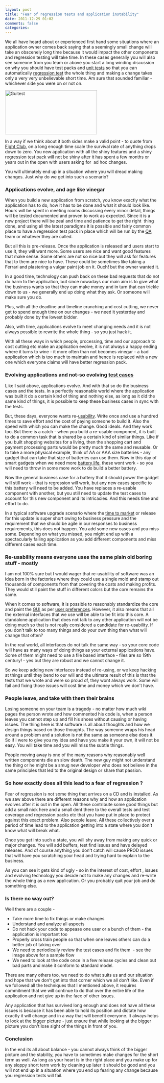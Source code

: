 ```yaml
---
layout: post
title: "Fear of regression tests and application instability"
date: 2011-12-29 01:02
comments: false
categories:
---
```


We all have heard about or experienced first hand some situations where an application owner comes back saying that a seemingly small change will take an obscenely long time because it would impact the other components and regression testing will take time. In these cases generally you will also see someone from you team or above you start a long winding discussion on why you should have test packs and <a  title="Unit testing" href="http://en.wikipedia.org/wiki/Unit_testing" rel="wikipedia">unit tests</a> so that you can automatically <a  title="Regression testing" href="http://en.wikipedia.org/wiki/Regression_testing" rel="wikipedia">regression test</a> the whole thing and making a change takes only a very very unbelievable short time. Am sure that sounded familiar - whichever side you were on or not on.

<a href="http://en.wikipedia.org/wiki/File:Guitest.jpg"><img  title="Guitest" src="http://upload.wikimedia.org/wikipedia/en/thumb/4/42/Guitest.jpg/300px-Guitest.jpg" alt="Guitest" width="300" height="144" /></a>

In a way if we think about it both sides make a valid point - to quote from <a  title="Fight Club" href="http://www.rottentomatoes.com/m/fight_club" rel="rottentomatoes">Fight Club</a>, on a long enough time scale the survival rate of anything drops down to zero. You new application with all the shiny features and a shiny regression test pack will not be shiny after it has spent a few months or years out in the open with users asking for  ad hoc changes.

You will ultimately end up in a situation where you will dread making changes. Just why do we get into such a scenario?


<h3>Applications evolve, and age like vinegar</h3>
When you build a new application from scratch, you know exactly what the application has to do, how it has to be done and what it should look like. Hours will be spent in meeting rooms discussing every minor detail, things will be tested documented and proven to work as expected. Since it is a new project there will be zeal and time and patience to get the right  thing done, and using all the latest paradigms it is possible and fairly common place to have a regression test pack in place which will be run by the <a  title="Quality assurance" href="http://en.wikipedia.org/wiki/Quality_assurance" rel="wikipedia">QA</a> team or whatever they are called.

But all this is pre-release. Once the application is released and users start to use it, they will want more. Some users are nice and want good features that make sense. Some others are not so nice but they will ask for features that to them are nice to have. These could be sometimes like taking a Ferrari and plastering a vulgar paint job on it. Ouch! but the owner wanted it.

In a good time, technology can push back on these bad requests that do not do harm to the application, but since nowadays our main aim is to give what the business wants so that they can make money and in turn that can trickle down to us - we generally end up doing what they ask. Or someone will make sure you do.

Plus, with all the deadline and timeline crunching and cost cutting, we never get to spend enough time on our changes - we need it yesterday and probably done by the lowest bidder.

Also, with time, applications evolve to meet changing needs and it is not always possible to rewrite the whole thing - so you just hack it.

With all these ways in which people, processing, time and our approach to cost cutting etc make an application evolve, it is not always a happy ending where it turns to wine - it more often than not becomes vinegar - a bad application which is too much to maintain and hence is replaced with a new one which everyone claims will have better regression pack.
<h3>Evolving applications and not-so evolving <a  title="Test case" href="http://en.wikipedia.org/wiki/Test_case" rel="wikipedia">test cases</a></h3>
Like I said above, applications evolve. And with that so do the business cases and the tests. In a perfectly reasonable world where the application was built it do a certain kind of thing and nothing else, as long as it did the same kind of things, it is possible to keep these business cases in sync with the tests.

But, these days, everyone wants re-<a  title="Usability" href="http://en.wikipedia.org/wiki/Usability" rel="wikipedia">usability</a>. Write once and use a hundred times to save effort and the cost of paying someone to build it. Also the speed with which you can make the change. Good ideals. And they work too. But there is a catch - when you build a re-usable component, it is built to do a common task that is shared by a certain kind of similar things. Like if you built shopping websites for a living, then the shopping cart and payment processing parts would be pretty much the same and reusable. Or to take a more physical example, think of AA or AAA size batteries - any gadget that can take that size of batteries can use them. Now in this day of smart gadgets when we need more <a  title="Battery (electricity)" href="http://en.wikipedia.org/wiki/Battery_%28electricity%29" rel="wikipedia">battery life</a>, these wont work - so you will need to throw in some more work to do build a better battery.

Now the general business case for a battery that it should power the gadget will still work - that is regression will work, but any new cases specific to this battery will need to be added. You have replaces a re-usable component with another, but you still need to update the test cases to account for this new component and its intricacies. And this needs time and effort to do.

In a typical software upgrade scenario where the <a  title="Time to market" href="http://en.wikipedia.org/wiki/Time_to_market" rel="wikipedia">time to market</a> or release for this update is super short owing to business pressure and the requirement that we should be agile in our responses to business requirements, this does not happen. You add some new cases and you miss some. Depending on what you missed, you might end up with a spectacularly failing application as you add different components and miss different cases each time.
<h3>Re-usability means everyone uses the same plain old boring stuff - mostly</h3>
I am not 100% sure but I would wager that re-usability of software was an idea born in the factories where they could use a single mold and stamp out thousands of components from that covering the costs and making profits. They would still paint the stuff in different colors but the core remains the same.

When it comes to software, it is possible to reasonably standardize the core and paint the <a  title="Graphical user interface" href="http://en.wikipedia.org/wiki/Graphical_user_interface" rel="wikipedia">GUI</a> as per <a  title="User (computing)" href="http://en.wikipedia.org/wiki/User_%28computing%29" rel="wikipedia">user preferences</a>. However, it also means that all the external interfaces that we use will be able to be fit into this core. A standalone application that does not talk to any other application will not be doing much so that is not really considered a candidate for re-usability. If you don't talk to too many things and do your own thing then what will change that often?

In the real world, all interfaces do not talk the same way - so your core code will have as many ways of doing things as your external applications have. Some of them might need to use a file based interface - files are so 19th century! - yes but they are robust and we cannot change it.

So we keep adding new interfaces instead of re-using, or we keep hacking at things until they bend to our will and the ultimate result of this is that the tests that we wrote and were so proud of, they wont always work. Some will fail and fixing those issues will cost time and money which we don't have.
<h3>People leave, and take with them their brains</h3>
Losing someone on your team is a tragedy - no matter how much wiki pages the person wrote and how commented his code is, when a person leaves you cannot step up and fill his shoes without causing or having issues. The thing here is that software is all about thoughts and how we design things based on those thoughts. The way someone wraps his head around a problem and a solution is not the same as someone else does it. So if i were to give you my idea and have you make it your own, it will not be easy. You will take time and you will miss the subtle things.

People moving away is one of the many reasons why reasonably well written components die an slow death. The new guy might not understand the thing or he might be a smug new developer who does not believe in the same principles that led to the original design or share that passion.
<h3>So how exactly does all this lead to a fear of regression ?</h3>
Fear of regression is not some thing that arrives on a CD and is installed. As we saw above there are different reasons why and how an application evolves after it is out in the open. All these contribute some good things but add a small nick here and a small dent there to the overall tests and test coverage and regression packs etc that you have put in place to protect against this exact problem. Also people leave. All these collectively over a period of time lead to the application getting into a state where you don't know what will break what.

Once you get into such a state, you will shy away from making any quick or major changes. You will add buffers, test find issues and have delayed releases. And of course anything you don't catch will cause PROD issues that will have you scratching your head and trying hard to explain to the business.

As you can see it gets kind of ugly - so in the interest of cost, effort , issues and evolving technology you decide not to make any changes and re-write the whole thing as a new application. Or you probably quit your job and do something else.
<h3>Is there no way out?</h3>
Well there are a couple -
<ul>
	<li>Take more time to fix things or make changes</li>
	<li>Understand and analyze all aspects</li>
	<li>Do not hack your code to appease one user or a bunch of them - the application is important too</li>
	<li>Properly cross train people so that when one leaves others can do a better job of taking over</li>
	<li>We need to periodically review the test cases and fix them  - see the image above for a sample flow</li>
	<li>We need to look at the code once in a few release cycles and clean out bad parts and make it conform to standard model.</li>
</ul>
There are many others too, we need to do what suits us and our situation and hope that we don't get into that corner which we all don't like. Even if we followed all the techniques that I mentioned above, it requires commitment that we will continue to do that over the entire life of the application and not give up in the face of other issues.

Any application that has survived long enough and does not have all these issues is because it has been able to hold its position and dictate how exactly it will change and in a way that will benefit everyone. It always helps to look at the bigger picture - just ensure that while looking at the bigger picture you don't lose sight of the things in front of you.
<h3>Conclusion</h3>
In the end its all about balance - you cannot always think of the bigger picture and the stability, you have to sometimes make changes for the short term as well. As long as your heart is in the right place and you make up for any sloppy short term work by cleaning up later it should be good and you will not end up in a situation where you end up fearing any change because you regression tests will fail.